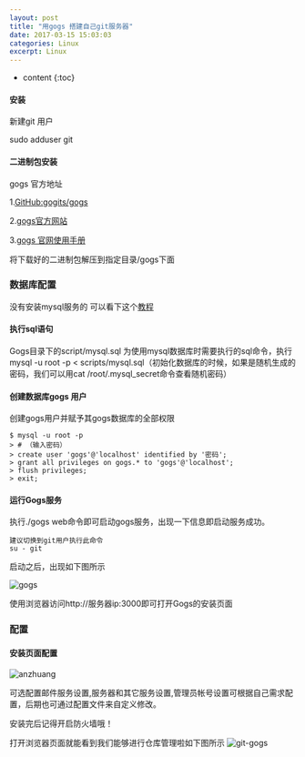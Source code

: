 ```yaml
---
layout: post
title: "用gogs 搭建自己git服务器"
date: 2017-03-15 15:03:03
categories: Linux
excerpt: Linux
---
```


* content
{:toc}

#### 安装

 新建git 用户

 sudo  adduser git 

#### 二进制包安装

 gogs 官方地址 

 1.[GitHub:gogits/gogs](https://github.com/gogits/gogs/)

 2.[gogs官方网站](https://gogs.io/)
	
 3.[gogs 官网使用手册](https://gogs.io/docs)

将下载好的二进制包解压到指定目录/gogs下面
	
### 数据库配置

 没有安装mysql服务的 可以看下这个[教程](http://www.linuxidc.com/Linux/2015-04/116003.htm)

#### 执行sql语句
 Gogs目录下的script/mysql.sql 为使用mysql数据库时需要执行的sql命令，执行mysql -u root -p < scripts/mysql.sql（初始化数据库的时候，如果是随机生成的密码，我们可以用cat /root/.mysql_secret命令查看随机密码）

#### 创建数据库gogs 用户

 创建gogs用户并赋予其gogs数据库的全部权限

	$ mysql -u root -p
	> # （输入密码）
	> create user 'gogs'@'localhost' identified by '密码';
	> grant all privileges on gogs.* to 'gogs'@'localhost';
	> flush privileges;
	> exit;

#### 运行Gogs服务

 执行./gogs web命令即可启动gogs服务，出现一下信息即启动服务成功。

	建议切换到git用户执行此命令
	su - git

启动之后，出现如下图所示

![gogs](http://hexing-w.github.io/css/pics/gogs.png)

使用浏览器访问http://服务器ip:3000即可打开Gogs的安装页面

### 配置

#### 安装页面配置
![anzhuang](http://hexing-w.github.io/css/pics/gogs-anzhuang.png)

可选配置邮件服务设置,服务器和其它服务设置,管理员帐号设置可根据自己需求配置，后期也可通过配置文件来自定义修改。

安装完后记得开启防火墙哦！

打开浏览器页面就能看到我们能够进行仓库管理啦如下图所示
![git-gogs](http://hexing-w.github.io/css/pics/git-gogs.png)